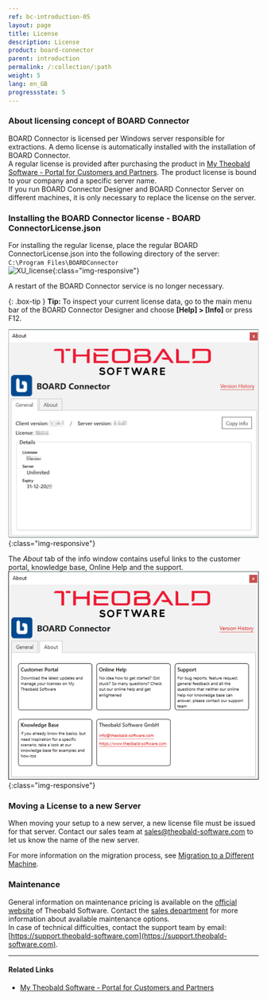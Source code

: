 ```yaml
---
ref: bc-introduction-05
layout: page
title: License
description: License
product: board-connector
parent: introduction
permalink: /:collection/:path
weight: 5
lang: en_GB
progressstate: 5
---
```


### About licensing concept of BOARD Connector

BOARD Connector is licensed per Windows server responsible for extractions. A demo license is automatically installed with the installation of BOARD Connector. <br>
A regular license is provided after purchasing the product in [My Theobald Software - Portal for Customers and Partners](https://my.theobald-software.com/). The product license is bound to your company and a specific server name.<br>
If you run BOARD Connector Designer and BOARD Connector Server on different machines, it is only necessary to replace the license on the server.
 

### Installing the BOARD Connector license - BOARD ConnectorLicense.json
For installing the regular license, place the regular BOARD ConnectorLicense.json into the following directory of the server: <br>
`C:\Program Files\BOARDConnector`
 <br>
 ![XU_license](/img/content/BOARDConnector_License_Folder.png ){:class="img-responsive"}
 
A restart of the BOARD Connector service is no longer necessary.

{: .box-tip }
**Tip:** To inspect your current license data, go to the main menu bar of the BOARD Connector Designer and choose **[Help] > [Info]** or press F12.

![Demo_License](/img/content/BOARDConnector_Demo_License.png){:class="img-responsive"}

The *About* tab of the info window contains useful links to the customer portal, knowledge base, Online Help and the support. <br> 
![Abot](/img/content/about-bc.png){:class="img-responsive"}

### Moving a License to a new Server
When moving your setup to a new server, a new license file must be issued for that server.
Contact our sales team at [sales@theobald-software.com](mailto:sales@theobald-software.com) to let us know the name of the new server.

For more information on the migration process, see [Migration to a Different Machine](../advanced-techniques/backup-and-migration#migration-to-a-different-machine).


### Maintenance
General information on maintenance pricing is available on the [official website](https://theobald-software.com/en/board-connector-pricing-and-order/) of Theobald Software. Contact the [sales department](mailto:sales@theobald-software.com) for more information about available maintenance options.<br>
In case of technical difficulties, contact the support team by email: [https://support.theobald-software.com](https://support.theobald-software.com).


****
#### Related Links
- [My Theobald Software - Portal for Customers and Partners](https://my.theobald-software.com/)